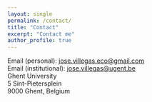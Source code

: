 ```yaml
---
layout: single
permalink: /contact/
title: "Contact"
excerpt: "Contact me"
author_profile: true
---
```


Email (personal): jose.villegas.eco@gmail.com
<br/>
Email (institutional): jose.villegas@ugent.be
<br/>
Ghent University<br/>
5 Sint-Pietersplein <br/>
9000 Ghent, Belgium


         

